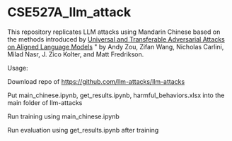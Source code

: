 # CSE527A_llm_attack

This repository replicates LLM attacks using Mandarin Chinese based on the methods introduced by [Universal and Transferable Adversarial Attacks on Aligned Language Models]([https://link-url-here.org](https://arxiv.org/abs/2307.15043)) " by Andy Zou, Zifan Wang, Nicholas Carlini, Milad Nasr, J. Zico Kolter, and Matt Fredrikson.

Usage:

Download repo of https://github.com/llm-attacks/llm-attacks

Put main_chinese.ipynb, get_results.ipynb, harmful_behaviors.xlsx into the main folder of llm-attacks

Run training using main_chinese.ipynb

Run evaluation using get_results.ipynb after training
